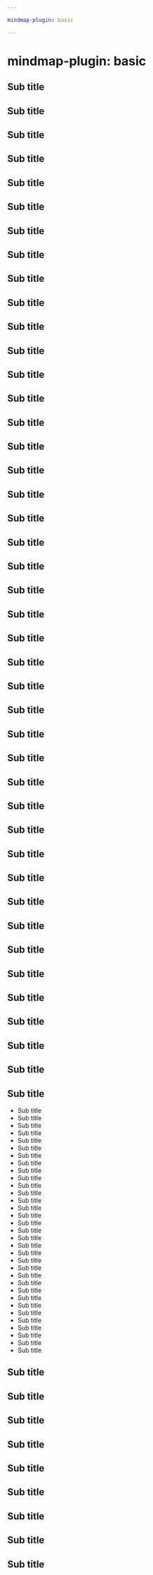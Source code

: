 ```yaml
---

mindmap-plugin: basic

---
```


# mindmap-plugin: basic

## Sub title

## Sub title

## Sub title

## Sub title

## Sub title

## Sub title

## Sub title

## Sub title

## Sub title

## Sub title

## Sub title

## Sub title

## Sub title

## Sub title

## Sub title

## Sub title

## Sub title

## Sub title

## Sub title

## Sub title

## Sub title

## Sub title

## Sub title

## Sub title

## Sub title

## Sub title

## Sub title

## Sub title

## Sub title

## Sub title

## Sub title

## Sub title

## Sub title

## Sub title

## Sub title

## Sub title

## Sub title

## Sub title

## Sub title

## Sub title

## Sub title

## Sub title

## Sub title
- Sub title
- Sub title
- Sub title
- Sub title
- Sub title
- Sub title
- Sub title
- Sub title
- Sub title
- Sub title
- Sub title
- Sub title
- Sub title
- Sub title
- Sub title
- Sub title
- Sub title
- Sub title
- Sub title
- Sub title
- Sub title
- Sub title
- Sub title
- Sub title
- Sub title
- Sub title
- Sub title
- Sub title
- Sub title
- Sub title
- Sub title
- Sub title
- Sub title

## Sub title

## Sub title

## Sub title

## Sub title

## Sub title

## Sub title

## Sub title

## Sub title

## Sub title